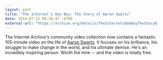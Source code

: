 ```yaml
---
layout: post
title: "The Internet's Own Boy: The Story of Aaron Swartz"
date: 2014-07-12 09:28:47 -0700
external-url: "https://archive.org/details/TheInternetsOwnBoyTheStoryOfAaronSwartz"
---
```


The Internet Archive's community video collection now contains a fantastic
105-minute video on the life of [Aaron Swartz](http://en.wikipedia.org/wiki/Aaron_Swartz).
It focuses on his brilliance, his struggle to make change in the world, and
his ultimate demise. He's an incredibly inspiring person. Worth the time --
and the video is totally free.
